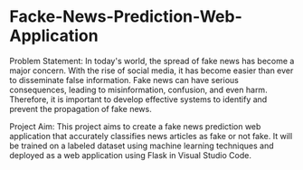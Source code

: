 # Facke-News-Prediction-Web-Application

Problem Statement:
In today's world, the spread of fake news has become a major concern. With the rise of social media, it has become easier than ever to disseminate false information. Fake news can have serious consequences, leading to misinformation, confusion, and even harm. Therefore, it is important to develop effective systems to identify and prevent the propagation of fake news.

Project Aim:
This project aims to create a fake news prediction web application that accurately classifies news articles as fake or not fake. It will be trained on a labeled dataset using machine learning techniques and deployed as a web application using Flask in Visual Studio Code.


 
